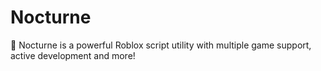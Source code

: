 # Nocturne
🌙 Nocturne is a powerful Roblox script utility with multiple game support, active development and more!
